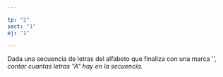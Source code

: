 ```yaml
---

tp: "2"
sect: "1"
ej: "1"

---
```


Dada una secuencia de letras del alfabeto que finaliza con una marca '*', contar cuantas letras "A" hay en la secuencia.*



